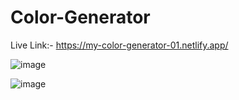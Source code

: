 ﻿# Color-Generator

Live Link:- https://my-color-generator-01.netlify.app/


![image](https://user-images.githubusercontent.com/68332209/222939813-cfc8aa88-65e7-4899-9ede-37716e62234f.png)


![image](https://user-images.githubusercontent.com/68332209/222939861-1a6c11c4-0ee1-4986-af47-2e0ef99db61e.png)
